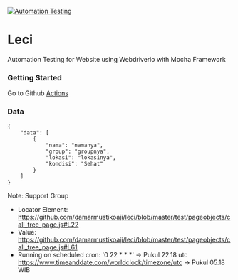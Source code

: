 [![Automation Testing](https://github.com/damarmustikoaji/leci/actions/workflows/main.yml/badge.svg?branch=master)](https://github.com/damarmustikoaji/leci/actions/workflows/main.yml)
# Leci

Automation Testing for Website using Webdriverio with Mocha Framework

### Getting Started
Go to Github [Actions](https://github.com/damarmustikoaji/leci/actions)

### Data
```
{
    "data": [
        {
            "nama": "namanya",
            "group": "groupnya",
            "lokasi": "lokasinya",
            "kondisi": "Sehat"
        }
    ]
}
```

Note:
Support Group
- Locator Element: https://github.com/damarmustikoaji/leci/blob/master/test/pageobjects/call_tree_page.js#L22
- Value: https://github.com/damarmustikoaji/leci/blob/master/test/pageobjects/call_tree_page.js#L61
- Running on scheduled cron:  '0 22 * * *' -> Pukul 22.18 utc https://www.timeanddate.com/worldclock/timezone/utc -> Pukul 05.18 WIB
